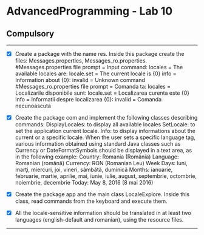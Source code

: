 # AdvancedProgramming - Lab 10

## Compulsory

----


- [x] Create a package with the name res. Inside this package create the files: Messages.properties, Messages_ro.properties.
#Messages.properties file
prompt = Input command:
locales = The available locales are:
locale.set = The current locale is {0}
info = Information about {0}:
invalid = Unknown command
#Messages_ro.properties file
prompt = Comanda ta:
locales = Localizarile disponibile sunt:
locale.set = Localizarea curenta este {0}
info = Informatii despre localizarea {0}:
invalid = Comanda necunoascuta

- [x] Create the package com and implement the following classes describing commands:
DisplayLocales: to display all available locales
SetLocale: to set the application current locale.
Info: to display informations about the current or a specific locale.
When the user sets a specific language tag, various information obtained using standard Java classes such as Currency or DateFormatSymbols should be displayed in a text area, as in the following example:
Country: Romania (România)
Language: Romanian (română)
Currency: RON (Romanian Leu)
Week Days: luni, marţi, miercuri, joi, vineri, sâmbătă, duminică
Months: ianuarie, februarie, martie, aprilie, mai, iunie, iulie, august, septembrie, octombrie, noiembrie, decembrie
Today: May 8, 2016 (8 mai 2016)
- [x] Create the package app and the main class LocaleExplore. Inside this class, read commands from the keyboard and execute them.
- [x] All the locale-sensitive information should be translated in at least two languages (english-default and romanian), using the resource files.

-----------



